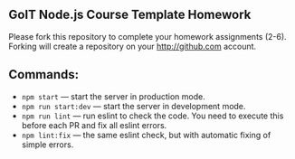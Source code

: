 ## GoIT Node.js Course Template Homework

Please fork this repository to complete your homework assignments (2-6).
Forking will create a repository on your http://github.com account.

## Commands:

- `npm start` — start the server in production mode.
- `npm run start:dev` — start the server in development mode.
- `npm run lint` — run eslint to check the code. You need to execute this before each PR and fix all eslint errors.
- `npm lint:fix` — the same eslint check, but with automatic fixing of simple errors.
